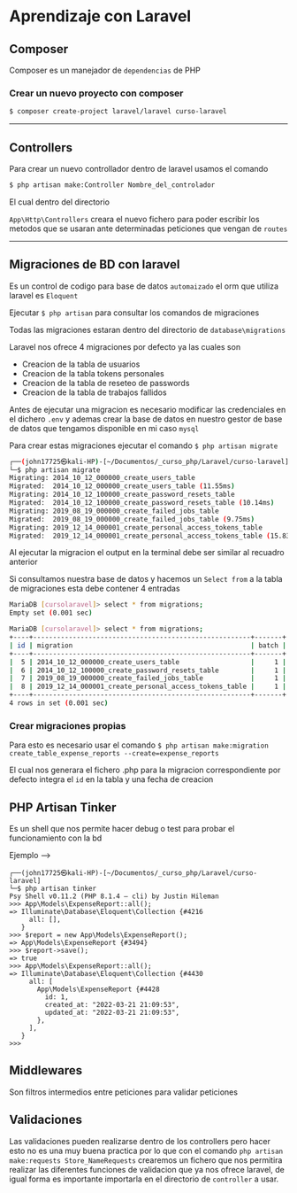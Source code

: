 # Aprendizaje con Laravel

## Composer
Composer es un manejador de `dependencias` de PHP

### Crear un nuevo proyecto con composer

```bash
$ composer create-project laravel/laravel curso-laravel
```

---
## Controllers
Para crear un nuevo controllador dentro de laravel usamos el comando 

```bash
$ php artisan make:Controller Nombre_del_controlador
```

El cual dentro del directorio

`App\Http\Controllers` creara el nuevo fichero para poder escribir los metodos que se usaran ante determinadas peticiones que vengan de `routes`

---
## Migraciones de BD con laravel
Es un control de codigo para base de datos `automaizado` el orm que utiliza laravel es `Eloquent`

Ejecutar `$ php artisan` para consultar los comandos de migraciones

Todas las migraciones estaran dentro del directorio de `database\migrations` 

Laravel nos ofrece 4 migraciones por defecto ya las cuales son

- Creacion de la tabla de usuarios
- Creacion de la tabla tokens personales
- Creacion de la tabla de reseteo de passwords
- Creacion de la tabla de trabajos fallidos

Antes de ejecutar una migracion es necesario modificar las credenciales en el dichero `.env` y ademas crear la base de datos en nuestro gestor de base de datos que tengamos disponible en mi caso `mysql`

Para crear estas migraciones ejecutar el comando `$ php artisan migrate`

```bash
┌──(john17725㉿kali-HP)-[~/Documentos/_curso_php/Laravel/curso-laravel]
└─$ php artisan migrate         
Migrating: 2014_10_12_000000_create_users_table
Migrated:  2014_10_12_000000_create_users_table (11.55ms)
Migrating: 2014_10_12_100000_create_password_resets_table
Migrated:  2014_10_12_100000_create_password_resets_table (10.14ms)
Migrating: 2019_08_19_000000_create_failed_jobs_table
Migrated:  2019_08_19_000000_create_failed_jobs_table (9.75ms)
Migrating: 2019_12_14_000001_create_personal_access_tokens_table
Migrated:  2019_12_14_000001_create_personal_access_tokens_table (15.83ms)

```

Al ejecutar la migracion el output en la terminal debe ser similar al recuadro anterior

Si consultamos nuestra base de datos y hacemos un `Select from` a la tabla de migraciones esta debe contener 4 entradas

```bash
MariaDB [cursolaravel]> select * from migrations;
Empty set (0.001 sec)

MariaDB [cursolaravel]> select * from migrations;
+----+-------------------------------------------------------+-------+
| id | migration                                             | batch |
+----+-------------------------------------------------------+-------+
|  5 | 2014_10_12_000000_create_users_table                  |     1 |
|  6 | 2014_10_12_100000_create_password_resets_table        |     1 |
|  7 | 2019_08_19_000000_create_failed_jobs_table            |     1 |
|  8 | 2019_12_14_000001_create_personal_access_tokens_table |     1 |
+----+-------------------------------------------------------+-------+
4 rows in set (0.001 sec)

```

### Crear migraciones propias
Para esto es necesario usar el comando `$ php artisan make:migration create_table_expense_reports --create=expense_reports`

El cual nos generara el fichero .php para la migracion correspondiente por defecto integra el `id` en la tabla y una fecha de creacion


## PHP Artisan Tinker
Es un shell que nos permite hacer debug o test para probar el funcionamiento con la bd

Ejemplo -->
```tinker
┌──(john17725㉿kali-HP)-[~/Documentos/_curso_php/Laravel/curso-laravel]
└─$ php artisan tinker       
Psy Shell v0.11.2 (PHP 8.1.4 — cli) by Justin Hileman
>>> App\Models\ExpenseReport::all();
=> Illuminate\Database\Eloquent\Collection {#4216
     all: [],
   }
>>> $report = new App\Models\ExpenseReport();
=> App\Models\ExpenseReport {#3494}
>>> $report->save();
=> true
>>> App\Models\ExpenseReport::all();
=> Illuminate\Database\Eloquent\Collection {#4430
     all: [
       App\Models\ExpenseReport {#4428
         id: 1,
         created_at: "2022-03-21 21:09:53",
         updated_at: "2022-03-21 21:09:53",
       },
     ],
   }
>>> 

```

## Middlewares
Son filtros intermedios entre peticiones para validar peticiones

## Validaciones
Las validaciones pueden realizarse dentro de los controllers pero hacer esto no es una muy buena practica por lo que con el comando `php artisan make:requests Store_NameRequests` crearemos un fichero que nos permitira realizar las diferentes funciones de validacion que ya nos ofrece laravel, de igual forma es importante importarla en el directorio de `controller` a usar.